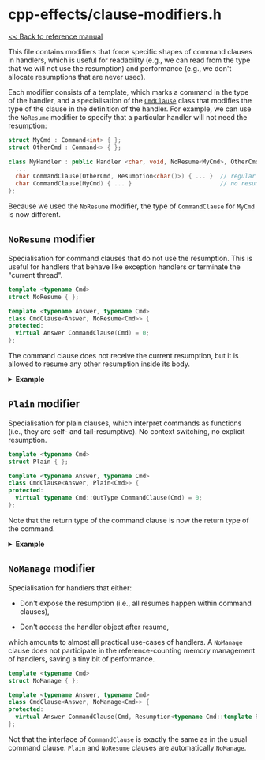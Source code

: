 # cpp-effects/clause-modifiers.h

[<< Back to reference manual](refman.md)

This file contains modifiers that force specific shapes of command clauses in handlers, which is useful for readability (e.g., we can read from the type that we will not use the resumption) and performance (e.g., we don't allocate resumptions that are never used).

Each modifier consists of a template, which marks a command in the type of the handler, and a specialisation of the [`CmdClause`](refman-cpp-effects.md#class-cmdclause) class that modifies the type of the clause in the definition of the handler. For example, we can use the `NoResume` modifier to specify that a particular handler will not need the resumption:

```cpp
struct MyCmd : Command<int> { };
struct OtherCmd : Command<> { };

class MyHandler : public Handler <char, void, NoResume<MyCmd>, OtherCmd> {
  ...
  char CommandClause(OtherCmd, Resumption<char()>) { ... }  // regular clause
  char CommandClause(MyCmd) { ... }                         // no resumption
};
```

Because we used the `NoResume` modifier, the type of `CommandClause` for `MyCmd` is now different.


## `NoResume` modifier

Specialisation for command clauses that do not use the resumption. This is useful for handlers that behave like exception handlers or terminate the "current thread".

```cpp
template <typename Cmd>
struct NoResume { };

template <typename Answer, typename Cmd>
class CmdClause<Answer, NoResume<Cmd>> {
protected:
  virtual Answer CommandClause(Cmd) = 0;
};
```

The command clause does not receive the current resumption, but it is allowed to resume any other resumption inside its body.

<details>
  <summary><strong>Example</strong></summary>

```cpp
struct Error : Command<> { };

class Cancel : public Handler<void, void, NoResume<Error>> {
  void CommandClause(Error) override // no "resumption" argument
  {
    std::cout << "Error!" << std::endl;
  }
  void ReturnClause() override {}
};

int main()
{
  std::cout << "Welcome!" << std::endl;
  OneShot::Handle<Cancel>([](){
    std::cout << "So far so good..." << std::endl;
    OneShot::InvokeCmd(Error{}); 
    std::cout << "I made it!" << std::endl;
  });
  std::cout << "Bye!" << std::endl;
}
```

Output:

```
Welcome!
So far so good...
Error!
Bye!
```

</details>


## `Plain` modifier

Specialisation for plain clauses, which interpret commands as functions (i.e., they are self- and tail-resumptive). No context switching, no explicit resumption.

```cpp
template <typename Cmd>
struct Plain { };

template <typename Answer, typename Cmd>
class CmdClause<Answer, Plain<Cmd>> {
protected:
  virtual typename Cmd::OutType CommandClause(Cmd) = 0;
};
```

Note that the return type of the command clause is now the return type of the command.

<details>
  <summary><strong>Example</strong></summary>

```cpp
struct Add : Command<int> {
  int x, y;
};

class Calculator : public Handler <void, void, Plain<Add>> {
  int CommandClause(Add c) override  // - no "resumption" argument
                                     // - return type that of the command, not handler
  {
    return c.x + c.y;
  }
  void ReturnClause() override { }
};

int main()
{
  OneShot::Handle<Calculator>([](){
    std::cout << "2 + 5 = " << OneShot::InvokeCmd<Add>({{}, 2, 5}) << std::endl;
  });
}
```

Output:

```
2 + 5 = 7
```

</details>


## `NoManage` modifier

Specialisation for handlers that either:

- Don't expose the resumption (i.e., all resumes happen within command
  clauses),

- Don't access the handler object after resume,

which amounts to almost all practical use-cases of handlers. A
`NoManage` clause does not participate in the reference-counting
memory management of handlers, saving a tiny bit of performance.

```cpp
template <typename Cmd>
struct NoManage { };

template <typename Answer, typename Cmd>
class CmdClause<Answer, NoManage<Cmd>> {
protected:
  virtual Answer CommandClause(Cmd, Resumption<typename Cmd::template ResumptionType<Answer>>) = 0;
};
```

Not that the interface of `CommandClause` is exactly the same as in
the usual command clause. `Plain` and `NoResume` clauses are
automatically `NoManage`.
